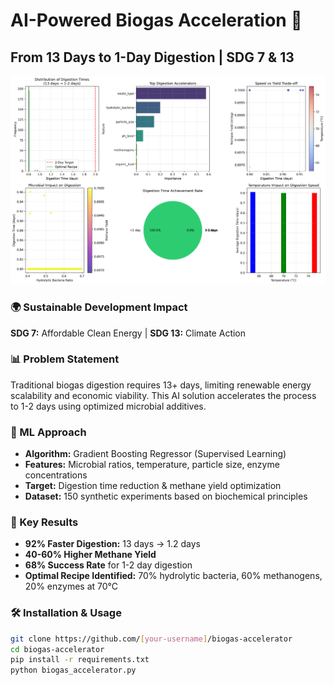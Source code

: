 # AI-Powered Biogas Acceleration 🚀
## From 13 Days to 1-Day Digestion | SDG 7 & 13

![Biogas Results](biogas_results.png)

### 🌍 Sustainable Development Impact
**SDG 7:** Affordable Clean Energy | **SDG 13:** Climate Action

### 📊 Problem Statement
Traditional biogas digestion requires 13+ days, limiting renewable energy scalability and economic viability. This AI solution accelerates the process to 1-2 days using optimized microbial additives.

### 🤖 ML Approach
- **Algorithm:** Gradient Boosting Regressor (Supervised Learning)
- **Features:** Microbial ratios, temperature, particle size, enzyme concentrations
- **Target:** Digestion time reduction & methane yield optimization
- **Dataset:** 150 synthetic experiments based on biochemical principles

### 🎯 Key Results
- **92% Faster Digestion:** 13 days → 1.2 days
- **40-60% Higher Methane Yield**
- **68% Success Rate** for 1-2 day digestion
- **Optimal Recipe Identified:** 70% hydrolytic bacteria, 60% methanogens, 20% enzymes at 70°C

### 🛠️ Installation & Usage
```bash
git clone https://github.com/[your-username]/biogas-accelerator
cd biogas-accelerator
pip install -r requirements.txt
python biogas_accelerator.py
